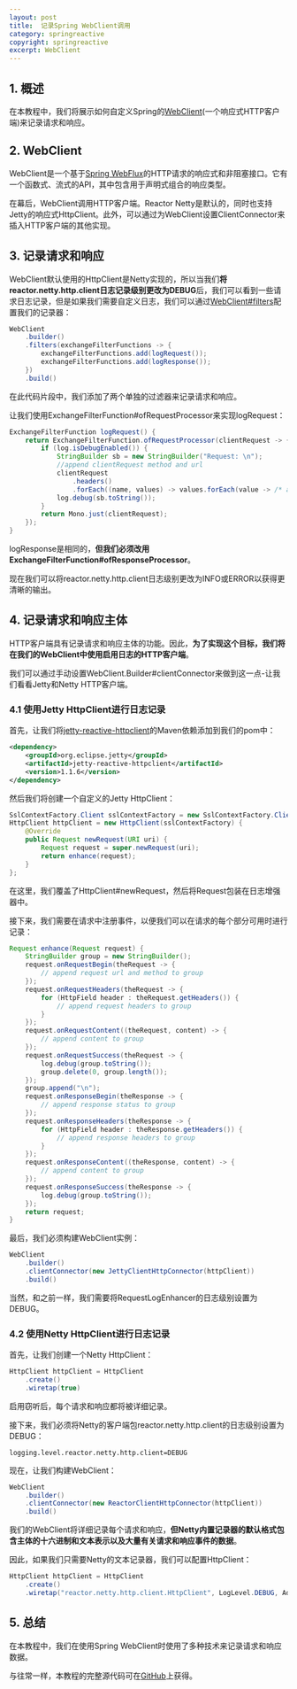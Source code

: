 ```yaml
---
layout: post
title:  记录Spring WebClient调用
category: springreactive
copyright: springreactive
excerpt: WebClient
---
```


## 1. 概述

在本教程中，我们将展示如何自定义Spring的[WebClient](https://www.baeldung.com/spring-5-webclient)(一个响应式HTTP客户端)来记录请求和响应。

## 2. WebClient

WebClient是一个基于[Spring WebFlux](https://www.baeldung.com/spring-webflux)的HTTP请求的响应式和非阻塞接口。它有一个函数式、流式的API，其中包含用于声明式组合的响应类型。

在幕后，WebClient调用HTTP客户端。Reactor Netty是默认的，同时也支持Jetty的响应式HttpClient。此外，可以通过为WebClient设置ClientConnector来插入HTTP客户端的其他实现。

## 3. 记录请求和响应

WebClient默认使用的HttpClient是Netty实现的，所以当我们**将reactor.netty.http.client日志记录级别更改为DEBUG**后，我们可以看到一些请求日志记录，但是如果我们需要自定义日志，我们可以通过[WebClient#filters](https://www.baeldung.com/spring-webclient-filters)配置我们的记录器：

```java
WebClient
  	.builder()
  	.filters(exchangeFilterFunctions -> {
      	exchangeFilterFunctions.add(logRequest());
      	exchangeFilterFunctions.add(logResponse());
  	})
  	.build()
```

在此代码片段中，我们添加了两个单独的过滤器来记录请求和响应。

让我们使用ExchangeFilterFunction#ofRequestProcessor来实现logRequest：

```java
ExchangeFilterFunction logRequest() {
    return ExchangeFilterFunction.ofRequestProcessor(clientRequest -> {
        if (log.isDebugEnabled()) {
            StringBuilder sb = new StringBuilder("Request: \n");
            //append clientRequest method and url
            clientRequest
                .headers()
                .forEach((name, values) -> values.forEach(value -> /* append header key/value */));
            log.debug(sb.toString());
        }
        return Mono.just(clientRequest);
    });
}
```

logResponse是相同的，**但我们必须改用ExchangeFilterFunction#ofResponseProcessor**。

现在我们可以将reactor.netty.http.client日志级别更改为INFO或ERROR以获得更清晰的输出。

## 4. 记录请求和响应主体

HTTP客户端具有记录请求和响应主体的功能。因此，**为了实现这个目标，我们将在我们的WebClient中使用启用日志的HTTP客户端**。

我们可以通过手动设置WebClient.Builder#clientConnector来做到这一点-让我们看看Jetty和Netty HTTP客户端。

### 4.1 使用Jetty HttpClient进行日志记录

首先，让我们将[jetty-reactive-httpclient](https://central.sonatype.com/artifact/org.eclipse.jetty/jetty-reactive-httpclient/3.0.8)的Maven依赖添加到我们的pom中：

```xml
<dependency>
    <groupId>org.eclipse.jetty</groupId>
    <artifactId>jetty-reactive-httpclient</artifactId>
    <version>1.1.6</version>
</dependency>
```

然后我们将创建一个自定义的Jetty HttpClient：

```java
SslContextFactory.Client sslContextFactory = new SslContextFactory.Client();
HttpClient httpClient = new HttpClient(sslContextFactory) {
    @Override
    public Request newRequest(URI uri) {
        Request request = super.newRequest(uri);
        return enhance(request);
    }
};
```

在这里，我们覆盖了HttpClient#newRequest，然后将Request包装在日志增强器中。

接下来，我们需要在请求中注册事件，以便我们可以在请求的每个部分可用时进行记录：

```java
Request enhance(Request request) {
    StringBuilder group = new StringBuilder();
    request.onRequestBegin(theRequest -> {
        // append request url and method to group
    });
    request.onRequestHeaders(theRequest -> {
        for (HttpField header : theRequest.getHeaders()) {
            // append request headers to group
        }
    });
    request.onRequestContent((theRequest, content) -> {
        // append content to group
    });
    request.onRequestSuccess(theRequest -> {
        log.debug(group.toString());
        group.delete(0, group.length());
    });
    group.append("\n");
    request.onResponseBegin(theResponse -> {
        // append response status to group
    });
    request.onResponseHeaders(theResponse -> {
        for (HttpField header : theResponse.getHeaders()) {
            // append response headers to group
        }
    });
    request.onResponseContent((theResponse, content) -> {
        // append content to group
    });
    request.onResponseSuccess(theResponse -> {
        log.debug(group.toString());
    });
    return request;
}
```

最后，我们必须构建WebClient实例：

```java
WebClient
    .builder()
    .clientConnector(new JettyClientHttpConnector(httpClient))
    .build()
```

当然，和之前一样，我们需要将RequestLogEnhancer的日志级别设置为DEBUG。

### 4.2 使用Netty HttpClient进行日志记录

首先，让我们创建一个Netty HttpClient：

```java
HttpClient httpClient = HttpClient
  	.create()
  	.wiretap(true)
```

启用窃听后，每个请求和响应都将被详细记录。

接下来，我们必须将Netty的客户端包reactor.netty.http.client的日志级别设置为DEBUG：

```properties
logging.level.reactor.netty.http.client=DEBUG
```

现在，让我们构建WebClient：

```java
WebClient
    .builder()
    .clientConnector(new ReactorClientHttpConnector(httpClient))
    .build()
```

我们的WebClient将详细记录每个请求和响应，**但Netty内置记录器的默认格式包含主体的十六进制和文本表示以及大量有关请求和响应事件的数据**。

因此，如果我们只需要Netty的文本记录器，我们可以配置HttpClient：

```java
HttpClient httpClient = HttpClient
  	.create()
  	.wiretap("reactor.netty.http.client.HttpClient", LogLevel.DEBUG, AdvancedByteBufFormat.TEXTUAL);
```

## 5. 总结

在本教程中，我们在使用Spring WebClient时使用了多种技术来记录请求和响应数据。

与往常一样，本教程的完整源代码可在[GitHub](https://github.com/tuyucheng7/taketoday-tutorial4j/tree/master/spring-reactive-modules/spring-5-reactive-client-1)上获得。